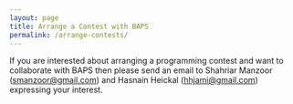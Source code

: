 ```yaml
---
layout: page
title: Arrange a Contest with BAPS
permalink: /arrange-contests/
---
```


If you are interested about arranging a programming contest and want to collaborate with BAPS then please send an email to Shahriar Manzoor (smanzoor@gmail.com) and Hasnain Heickal (hhjami@gmail.com) expressing your interest. 
